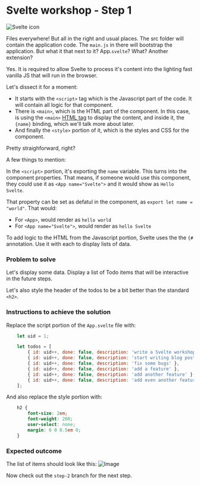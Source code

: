 # Svelte workshop - Step 1

![Svelte icon](https://svelte.dev/svelte-logo-horizontal.svg)

Files everywhere! But all in the right and usual places. The src folder will contain the application code. The `main.js` in there will bootstrap the application. But what it that next to it? App.`svelte`? What? Another extension?

Yes. It is required to allow Svelte to process it's content into the lighting fast vanilla JS that will run in the browser.

Let's dissect it for a moment:

- It starts with the `<script>` tag which is the Javascript part of the code. It will contain all logic for that component.
- There is `<main>`, which is the HTML part of the component. In this case, is using the `<main>` [HTML tag](https://developer.mozilla.org/en-US/docs/Web/HTML/Element/main) to display the content, and inside it, the `{name}` binding, which we'll talk more about later.
- And finally the `<style>` portion of it, which is the styles and CSS for the component.

Pretty straighforward, right?

A few things to mention:

In the `<script>` portion, it's exporting the `name` variable. This turns into the component properties. That means, if someone would use this component, they could use it as `<App name="Svelte">` and it would show as `Hello Svelte`. 

That property can be set as defatul in the component, as `export let name = "world"`. That would:
- For `<App>`, would render as `hello world`
- For `<App name="Svelte">`, would render as `hello Svelte`

To add logic to the HTML from the Javascript portion, Svelte uses the the `{#` annotation. Use it with each to display lists of data.

### Problem to solve

Let's display some data. Display a list of Todo items that will be interactive in the future steps.

Let's also style the header of the todos to be a bit better than the standard `<h2>`.

### Instructions to achieve the solution

Replace the script portion of the `App.svelte` file with:

```javascript
    let uid = 1;

	let todos = [
		{ id: uid++, done: false, description: 'write a Svelte workshop' },
		{ id: uid++, done: false, description: 'start writing blog post' },
		{ id: uid++, done: false, description: 'fix some bugs' },
		{ id: uid++, done: false, description: 'add a feature' },
		{ id: uid++, done: false, description: 'add another feature' },
		{ id: uid++, done: false, description: 'add even another feature' },
	];
```

And also replace the style portion with:
```css
	h2 {
		font-size: 2em;
		font-weight: 200;
		user-select: none;
		margin: 0 0 0.5em 0;
	}
```

### Expected outcome

The list of items should look like this:
![Image](https://i.ibb.co/74fJ0Xs/step2-start.png)

Now check out the `step-2` branch for the next step.